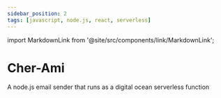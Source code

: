 ```yaml
---
sidebar_position: 2
tags: [javascript, node.js, react, serverless]
---
```


import MarkdownLink from '@site/src/components/link/MarkdownLink';

# Cher-Ami

A node.js email sender that runs as a digital ocean serverless function

<MarkdownLink button
  to='https://github.com/brunopc-net/QuestradeBot'
  text='Repository'
/>
